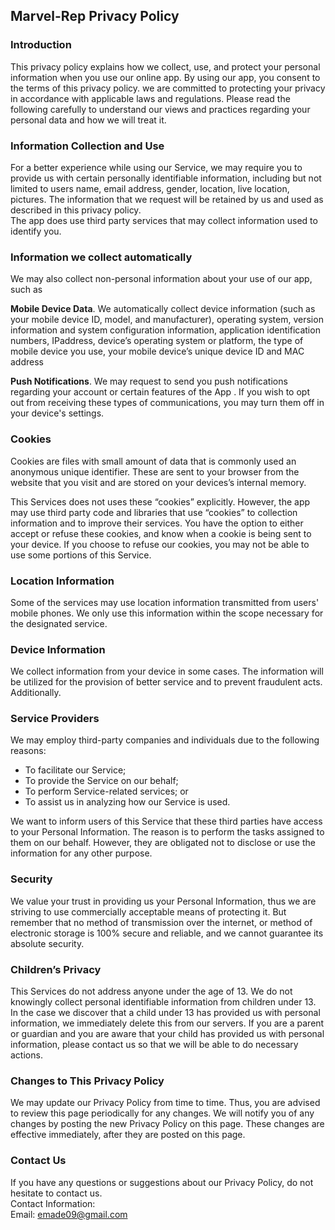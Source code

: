 Marvel-Rep Privacy Policy  
----------------

### Introduction  
This privacy policy explains how we collect, use, and protect your personal information when you use our online app.
By using our app, you consent to the terms of this privacy policy. 
we are committed to protecting your privacy in accordance with applicable laws and regulations.
Please read the following carefully to understand our views and practices regarding your personal data and how we will treat it.


### Information Collection and Use  
For a better experience while using our Service, we may require you to provide us with certain personally identifiable information, including but not limited to users name, email address, gender, location, live location, pictures. The information that we request will be retained by us and used as described in this privacy policy.  
The app does use third party services that may collect information used to identify you. 

### Information we collect automatically 
We may also collect non-personal information about your use of our app, such as

<b>Mobile Device Data</b>. We automatically collect device information (such as your mobile device ID, model, and manufacturer), operating system, version information and system configuration information, application identification numbers,  IPaddress,  device’s operating system or platform, the type of mobile device you use, your mobile device’s unique device ID and  MAC address
                   
<b>Push Notifications</b>. We may request to send you push notifications regarding your account or certain features of the App . If you wish to opt out from receiving these types of communications, you may turn them off in your device's settings.

### Cookies  
Cookies are files with small amount of data that is commonly used an anonymous unique identifier. These are sent to your browser from the website that you visit and are stored on your devices’s internal memory.  

This Services does not uses these “cookies” explicitly. However, the app may use third party code and libraries that use “cookies” to collection information and to improve their services. You have the option  to either accept or refuse these cookies, and know when a cookie is being sent to your device. If you choose to refuse our cookies, you may not be able to use some portions of this Service.  

### Location Information  
Some of the services may use location information transmitted from users' mobile phones. We only use this information within the scope necessary for the designated service.  

### Device Information  
We collect information from your device in some cases. The information will be utilized for the provision of better service and to prevent fraudulent acts. Additionally.  

### Service Providers  
We may employ third-party companies and individuals due to the following reasons:  
* To facilitate our Service;
* To provide the Service on our behalf;
* To perform Service-related services; or
* To assist us in analyzing how our Service is used.  

We want to inform users of this Service that these third parties have access to your Personal Information. The reason is to perform the tasks assigned to them on our behalf. However, they are obligated not to disclose or use the information for any other purpose.  

### Security  
We value your trust in providing us your Personal Information, thus we are striving to use commercially acceptable means of protecting it. But remember that no method of transmission over  the internet, or method of electronic storage is 100% secure and reliable, and we cannot guarantee its absolute security.  

### Children’s Privacy  
This Services do not address anyone under the age of 13. We do not knowingly collect personal identifiable information from children under 13. In the case we discover that a child under 13 has provided us with personal information, we immediately delete this from our servers. If you  are  a  parent  or  guardian and you are aware that your child has provided us with personal information, please contact us so that we will be able to do necessary actions.  

### Changes to This Privacy Policy  
We may update our Privacy Policy from time to time. Thus, you are advised to review this page periodically for any changes. We will notify you of any changes by posting the new Privacy Policy on this page. These changes are effective immediately, after they are posted on this page.  

### Contact Us  
If you have any questions or suggestions about our Privacy Policy, do not hesitate to contact us.  
Contact Information:  
Email: emade09@gmail.com  
